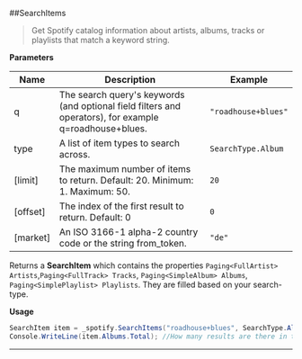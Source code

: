 ##SearchItems

> Get Spotify catalog information about artists, albums, tracks or playlists that match a keyword string.

**Parameters**

|Name|Description|Example|
|--------------|-------------------------|-------------------------|
|q| The search query's keywords (and optional field filters and operators), for example q=roadhouse+blues. | `"roadhouse+blues"`
|type| A list of item types to search across. | `SearchType.Album`
|[limit]| The maximum number of items to return. Default: 20. Minimum: 1. Maximum: 50. | `20`
|[offset]| The index of the first result to return. Default: 0 | `0`
|[market]| An ISO 3166-1 alpha-2 country code or the string from_token. | `"de"`

Returns a **SearchItem** which contains the properties `Paging<FullArtist> Artists`,`Paging<FullTrack> Tracks`, `Paging<SimpleAlbum> Albums`, `Paging<SimplePlaylist> Playlists`. They are filled based on your search-type.

**Usage**
```cs
SearchItem item = _spotify.SearchItems("roadhouse+blues", SearchType.Album | SearchType.Playlist);
Console.WriteLine(item.Albums.Total); //How many results are there in total? NOTE: item.Tracks = item.Artists = null
```

---
